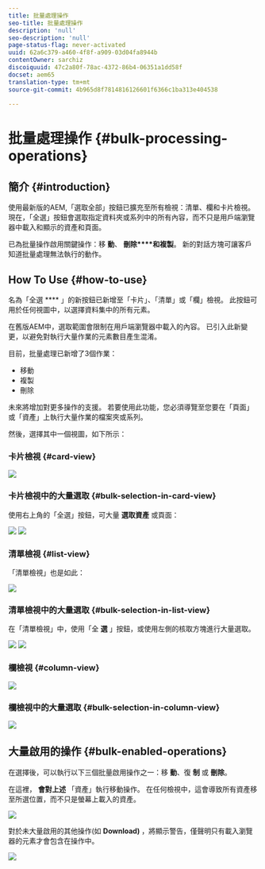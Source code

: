 ```yaml
---
title: 批量處理操作
seo-title: 批量處理操作
description: 'null'
seo-description: 'null'
page-status-flag: never-activated
uuid: 62a6c379-a460-4f8f-a909-03d04fa8944b
contentOwner: sarchiz
discoiquuid: 47c2a80f-78ac-4372-86b4-06351a1dd58f
docset: aem65
translation-type: tm+mt
source-git-commit: 4b965d8f7814816126601f6366c1ba313e404538

---
```



# 批量處理操作 {#bulk-processing-operations}

## 簡介 {#introduction}

使用最新版的AEM,「選取全部」按鈕已擴充至所有檢視：清單、欄和卡片檢視。 現在，「全選」按鈕會選取指定資料夾或系列中的所有內容，而不只是用戶端瀏覽器中載入和顯示的資產和頁面。

已為批量操作啟用關鍵操作：移 **動**、 **刪除****和複製**。 新的對話方塊可讓客戶知道批量處理無法執行的動作。

## How To Use {#how-to-use}

名為「全選 **** 」的新按鈕已新增至「卡片」、「清單」或「欄」檢視。 此按鈕可用於任何視圖中，以選擇資料集中的所有元素。

在舊版AEM中，選取範圍會限制在用戶端瀏覽器中載入的內容。 已引入此新變更，以避免對執行大量作業的元素數目產生混淆。

目前，批量處理已新增了3個作業：

* 移動
* 複製
* 刪除

未來將增加對更多操作的支援。
若要使用此功能，您必須導覽至您要在「頁面」或「資產」上執行大量作業的檔案夾或系列。

然後，選擇其中一個視圖，如下所示：

### 卡片檢視 {#card-view}

![](assets/unu.png)

### 卡片檢視中的大量選取 {#bulk-selection-in-card-view}

使用右上角的「全選」按鈕，可大量 **選取資產** 或頁面：

![](assets/doi.png) ![](assets/trei.png)

### 清單檢視 {#list-view}

「清單檢視」也是如此：

![](assets/patru_modified.png)

### 清單檢視中的大量選取 {#bulk-selection-in-list-view}

在「清單檢視」中，使用「全 **選** 」按鈕，或使用左側的核取方塊進行大量選取。

![](assets/cinci.png) ![](assets/sase.png)

### 欄檢視 {#column-view}

![](assets/sapte.png)

### 欄檢視中的大量選取 {#bulk-selection-in-column-view}

![](assets/opt.png)

## 大量啟用的操作 {#bulk-enabled-operations}

在選擇後，可以執行以下三個批量啟用操作之一：移 **動**、復 **制** 或 **刪除**。

在這裡， **會對上述** 「資產」執行移動操作。 在任何檢視中，這會導致所有資產移至所選位置，而不只是螢幕上載入的資產。

![](assets/noua.png)

對於未大量啟用的其他操作(如 **Download)** ，將顯示警告，僅聲明只有載入瀏覽器的元素才會包含在操作中。

![](assets/zece.png)
